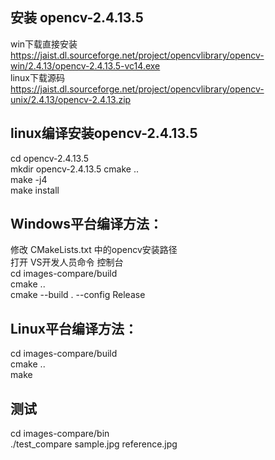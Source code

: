 ## 安装 opencv-2.4.13.5
win下载直接安装  
https://jaist.dl.sourceforge.net/project/opencvlibrary/opencv-win/2.4.13/opencv-2.4.13.5-vc14.exe  
linux下载源码  
https://jaist.dl.sourceforge.net/project/opencvlibrary/opencv-unix/2.4.13/opencv-2.4.13.zip  

## linux编译安装opencv-2.4.13.5
cd opencv-2.4.13.5  
mkdir opencv-2.4.13.5 
cmake ..  
make -j4  
make install

## Windows平台编译方法：
修改 CMakeLists.txt 中的opencv安装路径  
打开 VS开发人员命令 控制台  
cd images-compare/build  
cmake ..  
cmake --build . --config Release   

## Linux平台编译方法：    
cd images-compare/build  
cmake ..  
make 



## 测试
cd images-compare/bin  
./test_compare  sample.jpg  reference.jpg
